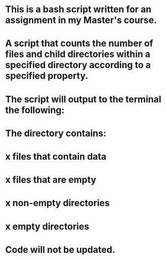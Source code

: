 # This is a bash script written for an assignment in my Master's course.
# A script that counts the number of files and child directories within a specified directory according to a specified property.
# The script will output to the terminal the following:
#   The directory contains:
#   x files that contain data
#   x files that are empty
#   x non-empty directories
#   x empty directories
# Code will not be updated.
